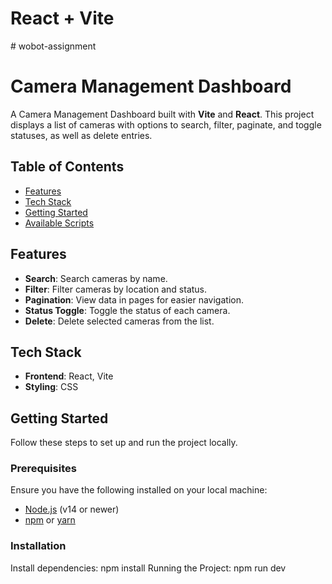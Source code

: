 # React + Vite
#   w o b o t - a s s i g n m e n t 

# Camera Management Dashboard

A Camera Management Dashboard built with **Vite** and **React**. This project displays a list of cameras with options to search, filter, paginate, and toggle statuses, as well as delete entries.

## Table of Contents

- [Features](#features)
- [Tech Stack](#tech-stack)
- [Getting Started](#getting-started)
- [Available Scripts](#available-scripts)


## Features

- **Search**: Search cameras by name.
- **Filter**: Filter cameras by location and status.
- **Pagination**: View data in pages for easier navigation.
- **Status Toggle**: Toggle the status of each camera.
- **Delete**: Delete selected cameras from the list.

## Tech Stack

- **Frontend**: React, Vite
- **Styling**: CSS

## Getting Started

Follow these steps to set up and run the project locally.

### Prerequisites

Ensure you have the following installed on your local machine:

- [Node.js](https://nodejs.org/) (v14 or newer)
- [npm](https://www.npmjs.com/) or [yarn](https://yarnpkg.com/)

### Installation
Install dependencies: npm install
Running the Project: npm run dev




 
 
